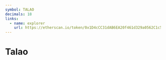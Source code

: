 ```yaml
---
symbol: TALAO
decimals: 18
links:
  - name: explorer
    url: https://etherscan.io/token/0x1D4cCC31dAB6EA20f461d329a0562C1c58412515
---
```


# Talao
